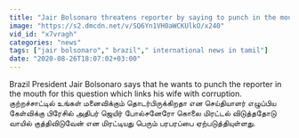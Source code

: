 ```yaml
---
title: "Jair Bolsonaro threatens reporter by saying to punch in the mouth"
image: "https://s2.dmcdn.net/v/SQ6Yn1VH0aWCKUlkO/x240"
vid_id: "x7vragh"
categories: "news"
tags: ["jair bolsonaro"," brazil"," international news in tamil"]
date: "2020-08-26T18:07:02+03:00"
---
```

Brazil President Jair Bolsonaro says that he wants to punch the reporter in the mouth for this question which links his wife with corruption.  <br>குற்றச்சாட்டில் உங்கள் மனைவிக்கும் தொடர்பிருக்கிறதா என செய்தியாளர் எழுப்பிய கேள்விக்கு பிரேசில் அதிபர் ஜெயிர் போல்சனேரோ கொலை மிரட்டல் விடுத்ததோடு வாயில் குத்திவிடுவேன் என மிரட்டியது பெரும் பரபரப்பை ஏற்படுத்தியுள்ளது.
